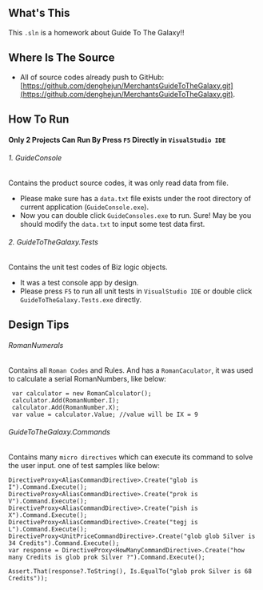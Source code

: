 ## What's This
 This `.sln` is a homework about Guide To The Galaxy!!
 
## Where Is The Source
* All of source codes already push to GitHub:  [https://github.com/denghejun/MerchantsGuideToTheGalaxy.git](https://github.com/denghejun/MerchantsGuideToTheGalaxy.git).

## How To Run
#### Only 2 Projects Can Run By Press `F5` Directly in `VisualStudio IDE`
###### 1. GuideConsole
Contains the product source codes, it was only read data from file.
* Please make sure has  a  `data.txt` file exists under the root directory of current application (`GuideConsole.exe`).
* Now you can double click `GuideConsoles.exe` to run. Sure! May be you should modify the `data.txt` to input some test data first.

###### 2. GuideToTheGalaxy.Tests
Contains the unit test codes of Biz logic objects.
* It was a test console app by design.
* Please press `F5` to run all unit tests in `VisualStudio IDE` or double click `GuideToTheGalaxy.Tests.exe` directly.



## Design Tips
###### RomanNumerals
Contains all `Roman Codes` and Rules. And has a `RomanCaculator`, it was used to calculate a serial RomanNumbers, like below:
```
 var calculator = new RomanCalculator();
 calculator.Add(RomanNumber.I);
 calculator.Add(RomanNumber.X);
 var value = calculator.Value; //value will be IX = 9
```

###### GuideToTheGalaxy.Commands
Contains many `micro directives` which can execute its command to solve the user input. one of test samples like below:
```
DirectiveProxy<AliasCommandDirective>.Create("glob is I").Command.Execute();
DirectiveProxy<AliasCommandDirective>.Create("prok is V").Command.Execute();
DirectiveProxy<AliasCommandDirective>.Create("pish is X").Command.Execute();
DirectiveProxy<AliasCommandDirective>.Create("tegj is L").Command.Execute();
DirectiveProxy<UnitPriceCommandDirective>.Create("glob glob Silver is 34 Credits").Command.Execute();
var response = DirectiveProxy<HowManyCommandDirective>.Create("how many Credits is glob prok Silver ?").Command.Execute();

Assert.That(response?.ToString(), Is.EqualTo("glob prok Silver is 68 Credits"));
            
```
